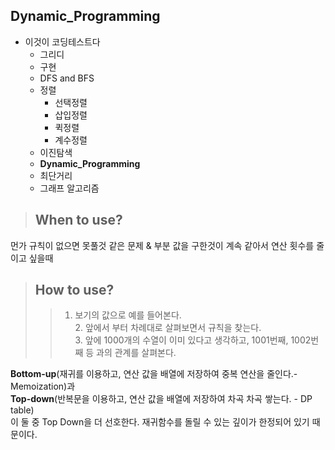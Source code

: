 ## Dynamic_Programming
   
* 이것이 코딩테스트다
  * 그리디
  * 구현
  * DFS and BFS
  * 정렬
    * 선택정렬
    * 삽입정렬
    * 퀵정렬
    * 계수정렬
  * 이진탐색
  * **Dynamic_Programming**
  * 최단거리
  * 그래프 알고리즘
   
>	## When to use?
   
먼가 규칙이 없으면 못풀것 같은 문제 & 부분 값을 구한것이 계속 같아서 연산 횟수를 줄이고 싶을때
   
>	## How to use?
>   > 1.   보기의 값으로 예를 들어본다.    
    2. 앞에서 부터 차례대로 살펴보면서 규칙을 찾는다.    
    3. 앞에 1000개의 수열이 이미 있다고 생각하고, 1001번째, 1002번째 등 과의 관계를 살펴본다.   
   
**Bottom-up**(재귀를 이용하고, 연산 값을 배열에 저장하여 중복 연산을 줄인다.- Memoization)과    
**Top-down**(반복문을 이용하고, 연산 값을 배열에 저장하여 차곡 차곡 쌓는다. - DP table)   
이 둘 중 Top Down을 더 선호한다. 재귀함수를 돌릴 수 있는 깊이가 한정되어 있기 때문이다. 

